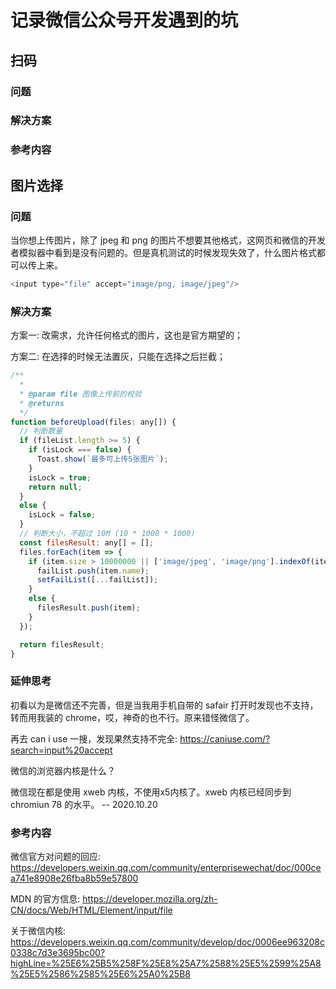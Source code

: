 # 记录微信公众号开发遇到的坑

## 扫码

### 问题

### 解决方案

### 参考内容


## 图片选择

### 问题

当你想上传图片，除了 jpeg 和 png 的图片不想要其他格式，这网页和微信的开发者模拟器中看到是没有问题的。但是真机测试的时候发现失效了，什么图片格式都可以传上来。

```js
<input type="file" accept="image/png, image/jpeg"/>
```

### 解决方案

方案一: 改需求，允许任何格式的图片，这也是官方期望的；

方案二: 在选择的时候无法置灰，只能在选择之后拦截；

```js
/**
  * 
  * @param file 图像上传前的校验
  * @returns 
  */
function beforeUpload(files: any[]) {
  // 判断数量
  if (fileList.length >= 5) {
    if (isLock === false) {
      Toast.show(`最多可上传5张图片`);
    }
    isLock = true;
    return null;
  }
  else {
    isLock = false;
  }
  // 判断大小，不超过 10M (10 * 1000 * 1000)
  const filesResult: any[] = [];
  files.forEach(item => {
    if (item.size > 10000000 || ['image/jpeg', 'image/png'].indexOf(item.type) === -1) {
      failList.push(item.name);
      setFailList([...failList]);
    }
    else {
      filesResult.push(item);
    }
  });

  return filesResult;
}
```

### 延伸思考

初看以为是微信还不完善，但是当我用手机自带的 safair 打开时发现也不支持，转而用我装的 chrome，哎，神奇的也不行。原来错怪微信了。

再去 can i use 一搜，发现果然支持不完全: https://caniuse.com/?search=input%20accept

微信的浏览器内核是什么？

微信现在都是使用 xweb 内核，不使用x5内核了。xweb 内核已经同步到 chromiun 78 的水平。 -- 2020.10.20

### 参考内容

微信官方对问题的回应: https://developers.weixin.qq.com/community/enterprisewechat/doc/000cea741e8908e26fba8b59e57800

MDN 的官方信息: https://developer.mozilla.org/zh-CN/docs/Web/HTML/Element/input/file

关于微信内核: https://developers.weixin.qq.com/community/develop/doc/0006ee963208c0338c7d3e3695bc00?highLine=%25E6%25B5%258F%25E8%25A7%2588%25E5%2599%25A8%25E5%2586%2585%25E6%25A0%25B8
